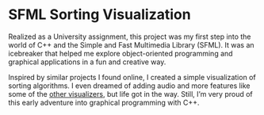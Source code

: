 # SFML Sorting Visualization

Realized as a University assignment, this project was my first step into the world of C++ and the Simple and Fast Multimedia Library (SFML). It was an icebreaker that helped me explore object-oriented programming and graphical applications in a fun and creative way.

Inspired by similar projects I found online, I created a simple visualization of sorting algorithms. I even dreamed of adding audio and more features like some of the [other visualizers](https://www.youtube.com/watch?v=kPRA0W1kECg), but life got in the way. Still, I’m very proud of this early adventure into graphical programming with C++.